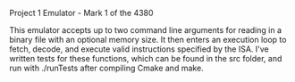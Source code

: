 Project 1 Emulator - Mark 1 of the 4380

This emulator accepts up to two command line arguments for reading in a binary file with an optional memory size. It then enters an execution loop to fetch, decode, and execute valid instructions specified by the ISA. I've written tests for these functions, which can be found in the src folder, and run with ./runTests after compiling Cmake and make. 
